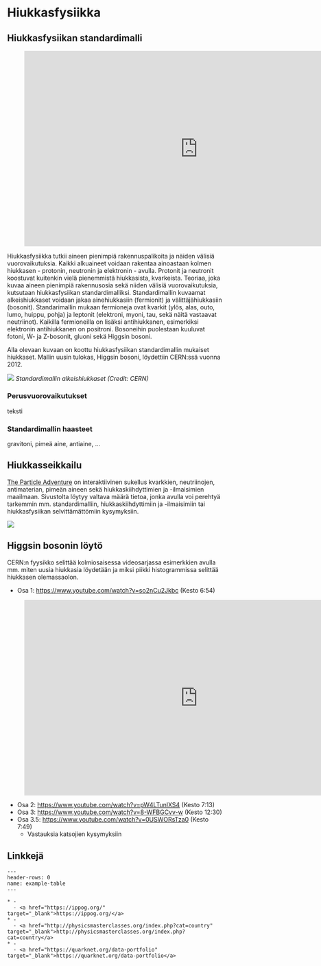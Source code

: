 # Hiukkasfysiikka

## Hiukkasfysiikan standardimalli

<figure class="video_container">
    <iframe width="808" height="454.5" src="https://www.youtube.com/embed/ehHoOYqAT_U" frameborder="0" allow="accelerometer; autoplay; clipboard-write; encrypted-media; gyroscope; picture-in-picture" allowfullscreen></iframe>
</figure>

Hiukkasfysiikka tutkii aineen pienimpiä rakennuspalikoita ja näiden välisiä vuorovaikutuksia.
Kaikki alkuaineet voidaan rakentaa ainoastaan kolmen hiukkasen - protonin, neutronin ja elektronin - avulla.
Protonit ja neutronit koostuvat kuitenkin vielä pienemmistä hiukkasista, kvarkeista.
Teoriaa, joka kuvaa aineen pienimpiä rakennusosia sekä niiden välisiä vuorovaikutuksia, kutsutaan hiukkasfysiikan standardimalliksi.
Standardimallin kuvaamat alkeishiukkaset voidaan jakaa ainehiukkasiin (fermionit) ja välittäjähiukkasiin (bosonit).
Standarimallin mukaan fermioneja ovat kvarkit (ylös, alas, outo, lumo, huippu, pohja) ja leptonit (elektroni, myoni, tau, sekä näitä vastaavat neutriinot).
Kaikilla fermioneilla on lisäksi antihiukkanen, esimerkiksi elektronin antihiukkanen on positroni.
Bosoneihin puolestaan kuuluvat fotoni, Ẃ- ja Z-bosonit, gluoni sekä Higgsin bosoni.

Alla olevaan kuvaan on koottu hiukkasfysiikan standardimallin mukaiset hiukkaset.
Mallin uusin tulokas, Higgsin bosoni, löydettiin CERN:ssä vuonna 2012.

![](img/standardimalli.png)
*Standardimallin alkeishiukkaset (Credit: CERN)*

### Perusvuorovaikutukset

teksti

### Standardimallin haasteet

gravitoni, pimeä aine, antiaine, ...

## Hiukkasseikkailu

<a href="https://particleadventure.org/index.html" target="_blank">The Particle Adventure</a> on interaktiivinen sukellus kvarkkien, neutriinojen, antimaterian, pimeän aineen sekä hiukkaskiihdyttimien ja -ilmaisimien maailmaan. Sivustolta löytyy valtava määrä tietoa, jonka avulla voi perehtyä tarkemmin mm. standardimalliin, hiukkaskiihdyttimiin ja -ilmaisimiin tai hiukkasfysiikan selvittämättömiin kysymyksiin.

<a href="https://particleadventure.org/index.html" target="_blank">![](img/particle_adventure.png)</a>

## Higgsin bosonin löytö

CERN:n fyysikko selittää kolmiosaisessa videosarjassa esimerkkien avulla mm. miten uusia hiukkasia löydetään ja miksi piikki histogrammissa selittää hiukkasen olemassaolon.

- Osa 1: <a href="https://www.youtube.com/watch?v=so2nCu2Jkbc" target="_blank">https://www.youtube.com/watch?v=so2nCu2Jkbc</a> (Kesto 6:54)
<figure class="video_container">
    <iframe width="808" height="454.5" src="https://www.youtube.com/embed/so2nCu2Jkbc" frameborder="0" allow="accelerometer; autoplay; clipboard-write; encrypted-media; gyroscope; picture-in-picture" allowfullscreen></iframe>
</figure>

- Osa 2: <a href="https://www.youtube.com/watch?v=pW4LTunlXS4" target="_blank">https://www.youtube.com/watch?v=pW4LTunlXS4</a> (Kesto 7:13)
- Osa 3: <a href="https://www.youtube.com/watch?v=8-WFBGCvv-w" target="_blank">https://www.youtube.com/watch?v=8-WFBGCvv-w</a> (Kesto 12:30)
- Osa 3.5: <a href="https://www.youtube.com/watch?v=0USWORsTza0" target="_blank">https://www.youtube.com/watch?v=0USWORsTza0</a> (Kesto 7:49)
    - Vastauksia katsojien kysymyksiin

## Linkkejä

 ```{list-table}
---
header-rows: 0
name: example-table
---

* - 
   - <a href="https://ippog.org/" target="_blank">https://ippog.org/</a>
* - 
   - <a href="http://physicsmasterclasses.org/index.php?cat=country" target="_blank">http://physicsmasterclasses.org/index.php?cat=country</a>
* - 
   - <a href="https://quarknet.org/data-portfolio" target="_blank">https://quarknet.org/data-portfolio</a>
```
